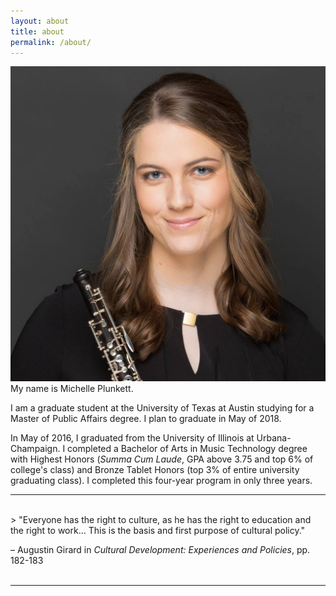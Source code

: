 ```yaml
---
layout: about
title: about
permalink: /about/
---
```


<img class="col one right" src="/img/headshot.jpg">
My name is Michelle Plunkett.

I am a graduate student at the University of Texas at Austin studying for a Master of Public Affairs degree. I plan to graduate in May of 2018.

In May of 2016, I graduated from the University of Illinois at Urbana-Champaign. I completed a Bachelor of Arts in Music Technology degree with Highest Honors (*Summa Cum Laude*, GPA above 3.75 and top 6% of college's class) and Bronze Tablet Honors (top 3% of entire university graduating class). I completed this four-year program in only three years. 

-----
<br/>
> "Everyone has the right to culture, as he has the right to education and the right to work… This is the basis and first purpose of cultural policy."

– Augustin Girard in *Cultural Development: Experiences and Policies*, pp. 182-183
<br/><br/>

----- 

<br/>
<span class="contacticon center">
	<a href="mailto:michellep1994@gmail.com"><i class="fa fa-envelope-square"></i></a>
	<a href="https://github.com/michelleplunkett" target="_blank"><i class="fa fa-github-square"></i></a>
	<a href="https://www.linkedin.com/in/michellejane" target="_blank"><i class="fa fa-linkedin-square"></i></a>
	<a href="http://blog.michelle-plunkett.com" target="_blank"><i class="fa fa-tumblr-square"></i></a>
	<a href="https://twitter.com/michelleisatwin" target="_blank"><i class="fa fa-twitter-square"></i></a>
</span>

